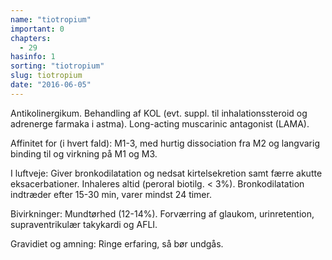 ```yaml
---
name: "tiotropium"
important: 0
chapters:
  - 29
hasinfo: 1
sorting: "tiotropium"
slug: tiotropium
date: "2016-06-05"
---
```


Antikolinergikum. Behandling af KOL (evt. suppl. til inhalationssteroid og
adrenerge farmaka i astma). Long-acting muscarinic antagonist (LAMA).

Affinitet for (i hvert fald): M1-3, med hurtig dissociation fra M2 og langvarig
binding til og virkning på M1 og M3.

I luftveje: Giver bronkodilatation og nedsat kirtelsekretion samt færre akutte
eksacerbationer. Inhaleres altid (peroral biotilg. < 3%). Bronkodilatation
indtræder efter 15-30 min, varer mindst 24 timer.

Bivirkninger: Mundtørhed (12-14%). Forværring af glaukom, urinretention,
supraventrikulær takykardi og AFLI.

Gravidiet og amning: Ringe erfaring, så bør undgås.
